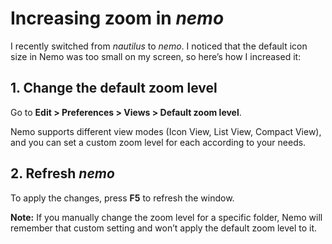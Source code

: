 # Increasing zoom in *nemo*

I recently switched from *nautilus* to *nemo*. I noticed that the default icon size in Nemo was too small on my screen, so here’s how I increased it:

## 1. Change the default zoom level

Go to **Edit > Preferences > Views > Default zoom level**.
  
Nemo supports different view modes (Icon View, List View, Compact View), and you can set a custom zoom level for each according to your needs.

## 2. Refresh *nemo*

To apply the changes, press **F5** to refresh the window.
  
**Note:** If you manually change the zoom level for a specific folder, Nemo will remember that custom setting and won’t apply the default zoom level to it.
